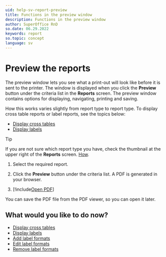 ```yaml
---
uid: help-sv-report-preview
title: Functions in the preview window
description: Functions in the preview window
author: SuperOffice RnD
so.date: 06.29.2022
keywords: report
so.topic: concept
language: sv
---
```


# Preview the reports

The preview window lets you see what a print-out will look like before it is sent to the printer. The window is displayed when you click the **Preview** button under the criteria list in the **Reports** screen. The preview window contains options for displaying, navigating, printing and saving.

How this works varies slightly from report type to report type. To display cross table reports or label reports, see the topics below:

* [Display cross tables][1]
* [Display labels][2]

> [!TIP]
> If you are not sure which report type you have, check the thumbnail at the upper right of the **Reports** screen. [How][3].

1. Select the required report.

1. Click the **Preview** button under the criteria list. A PDF is generated in your browser.

1. [!include[Open PDF](includes/step-open-pdf.md)]

You can save the PDF file from the PDF viewer, so you can open it later.

## What would you like to do now?

* [Display cross tables][1]
* [Display labels][2]
* [Add label formats][4]
* [Edit label formats][5]
* [Remove label formats][6]

<!-- Referenced links -->
[1]: index.md
[2]: labels/index.md
[3]: properties.md
[4]: labels/add-format.md
[5]: labels/edit-format.md
[6]: labels/remove-format.md

<!-- Referenced images -->

